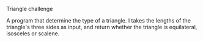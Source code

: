 Triangle challenge

A program that determine the type of a triangle.
I takes the lengths of the triangle's three sides as input,
and return whether the triangle is equilateral, isosceles or scalene.

